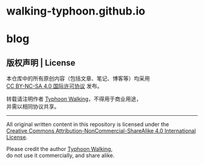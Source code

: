 # walking-typhoon.github.io
# blog


## 版权声明 | License

本仓库中的所有原创内容（包括文章、笔记、博客等）均采用  
[CC BY-NC-SA 4.0 国际许可协议](https://creativecommons.org/licenses/by-nc-sa/4.0/deed.zh) 发布。

转载请注明作者 [Typhoon Walking](https://github.com/walkingtyphoon)，不得用于商业用途，  
并需以相同协议共享。

---

All original written content in this repository is licensed under the  
[Creative Commons Attribution-NonCommercial-ShareAlike 4.0 International License](https://creativecommons.org/licenses/by-nc-sa/4.0/).

Please credit the author [Typhoon Walking](https://github.com/walkingtyphoon),  
do not use it commercially, and share alike.
